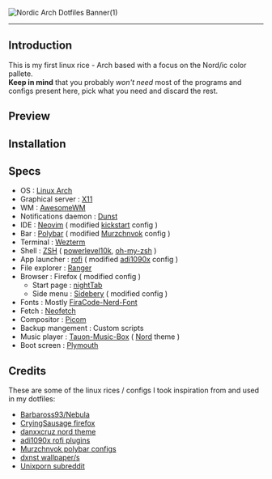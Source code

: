 ![Nordic Arch Dotfiles Banner(1)](https://github.com/user-attachments/assets/0f0b42cb-fc82-4e0e-a582-6acaf3fdc6ef)

<hr />

## Introduction
This is my first linux rice - Arch based with a focus on the Nord/ic color pallete.  
**Keep in mind** that you probably *won't need* most of the programs and configs present here, pick what you need and discard the rest.

## Preview

## Installation

## Specs
- OS : [Linux Arch](https://wiki.archlinux.org/title/Main_page)
- Graphical server : [X11](https://en.wikipedia.org/wiki/X_Window_System)
- WM : [AwesomeWM](https://awesomewm.org/)
- Notifications daemon : [Dunst](https://dunst-project.org/)
- IDE : [Neovim](https://neovim.io/) ( modified [kickstart](https://github.com/nvim-lua/kickstart.nvim) config )
- Bar : [Polybar](https://github.com/polybar/polybar) ( modified [Murzchnvok](https://github.com/Murzchnvok/polybar-collection) config )
- Terminal : [Wezterm](https://wezterm.org/)
- Shell : [ZSH](https://wiki.archlinux.org/title/Zsh) ( [powerlevel10k](https://github.com/romkatv/powerlevel10k), [oh-my-zsh](https://ohmyz.sh/) )
- App launcher : [rofi](https://github.com/davatorium/rofi) ( modified [adi1090x](https://github.com/adi1090x/rofi) config )
- File explorer : [Ranger](https://github.com/ranger/ranger)
- Browser : Firefox ( modified config )
  - Start page : [nightTab](https://github.com/zombieFox/nightTab)
  - Side menu : [Sidebery](https://github.com/mbnuqw/sidebery) ( modified config )
- Fonts : Mostly [FiraCode-Nerd-Font](https://www.nerdfonts.com/)
- Fetch : [Neofetch](https://github.com/dylanaraps/neofetch)
- Compositor : [Picom](https://github.com/yshui/picom)
- Backup mangement : Custom scripts
- Music player : [Tauon-Music-Box](https://tauonmusicbox.rocks/) ( [Nord](https://github.com/Taiko2k/Tauon/discussions/461) theme )
- Boot screen : [Plymouth](https://wiki.archlinux.org/title/Plymouth)

## Credits
These are some of the linux rices / configs I took inspiration from and used in my dotfiles:
-  [Barbaross93/Nebula](https://github.com/Barbaross93/Nebula)
-  [CryingSausage firefox](https://www.reddit.com/r/unixporn/comments/glbl4v/oc_its_not_normal_to_want_my_firefox_to_sit_on_my)
-  [danxxcruz nord theme](https://www.reddit.com/r/unixporn/comments/w341yh/gnome_i_decided_to_go_full_nord)
-  [adi1090x rofi plugins](https://github.com/adi1090x/rofi)
-  [Murzchnvok polybar configs](https://github.com/Murzchnvok/polybar-collection)
-  [dxnst wallpaper/s](https://github.com/dxnst/nord-wallpapers)
-  [Unixporn subreddit](https:/www.reddit.com/r/unixporn/)
